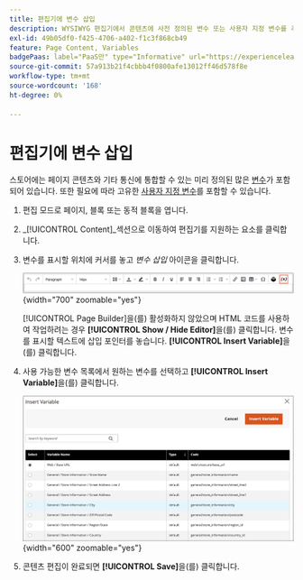 ```yaml
---
title: 편집기에 변수 삽입
description: WYSIWYG 편집기에서 콘텐츠에 사전 정의된 변수 또는 사용자 지정 변수를 추가합니다.
exl-id: 49b05df0-f425-4706-a402-f1c3f868cb49
feature: Page Content, Variables
badgePaas: label="PaaS만" type="Informative" url="https://experienceleague.adobe.com/en/docs/commerce/user-guides/product-solutions" tooltip="Adobe Commerce 온 클라우드 프로젝트(Adobe 관리 PaaS 인프라) 및 온프레미스 프로젝트에만 적용됩니다."
source-git-commit: 57a913b21f4cbbb4f0800afe13012ff46d578f8e
workflow-type: tm+mt
source-wordcount: '168'
ht-degree: 0%

---
```


# 편집기에 변수 삽입

스토어에는 페이지 콘텐츠와 기타 통신에 통합할 수 있는 미리 정의된 많은 [변수](../systems/variables-predefined.md)가 포함되어 있습니다. 또한 필요에 따라 고유한 [사용자 지정 변수](../systems/variables-custom.md)를 포함할 수 있습니다.

1. 편집 모드로 페이지, 블록 또는 동적 블록을 엽니다.

1. _[!UICONTROL Content]_섹션으로 이동하여 편집기를 지원하는 요소를 클릭합니다.

1. 변수를 표시할 위치에 커서를 놓고 _변수 삽입_ 아이콘을 클릭합니다.

   ![편집기 도구 모음 - 변수 삽입](./assets/editor-toolbar-variable-button.png){width="700" zoomable="yes"}

   [!UICONTROL Page Builder]을(를) 활성화하지 않았으며 HTML 코드를 사용하여 작업하려는 경우 **[!UICONTROL Show / Hide Editor]**&#x200B;을(를) 클릭합니다. 변수를 표시할 텍스트에 삽입 포인터를 놓습니다. **[!UICONTROL Insert Variable]**&#x200B;을(를) 클릭합니다.

1. 사용 가능한 변수 목록에서 원하는 변수를 선택하고 **[!UICONTROL Insert Variable]**&#x200B;을(를) 클릭합니다.

   ![변수 페이지 삽입](./assets/content-insert-variable.png){width="600" zoomable="yes"}

1. 콘텐츠 편집이 완료되면 **[!UICONTROL Save]**&#x200B;을(를) 클릭합니다.
